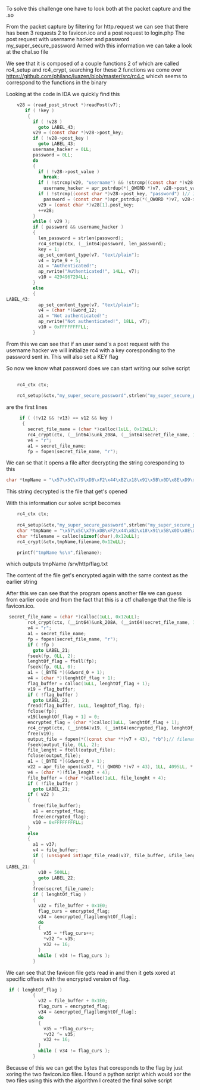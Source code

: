 To solve this challenge one have to look both at the packet capture and the .so 

From the packet capture by filtering for http.request we can see that there has been 3 requests 2 to favicon.ico 
and a post request to login.php
The post request with username hacker and password 	my_super_secure_password
Armed with this information we can take a look at the chal.so file 

We see that it is composed of a couple functions 2 of which are called rc4_setup and rc4_crypt, searching for these 2 functions we come over https://github.com/philanc/luazen/blob/master/src/rc4.c whicxh seems to correspond to the functions in the binary


Looking at the code in IDA we quickly find this 
```c 
	v28 = (read_post_struct *)readPost(v7);
       if ( !key )
        {
          if ( !v28 )
            goto LABEL_43;
          v29 = (const char *)v28->post_key;
          if ( !v28->post_key )
            goto LABEL_43;
          username_hacker = 0LL;
          password = 0LL;
          do
          {
            if ( !v28->post_value )
              break;
            if ( !strcmp(v29, "username") && !strcmp((const char *)v28->post_value, "hacker") ) // Is the key username and password hacker?
              username_hacker = apr_pstrdup(*(_QWORD *)v7, v28->post_value);
            if ( !strcmp((const char *)v28->post_key, "password") )// If the key is  password
              password = (const char *)apr_pstrdup(*(_QWORD *)v7, v28->post_value);
            v29 = (const char *)v28[1].post_key;
            ++v28;
          }
          while ( v29 );
          if ( password && username_hacker )
          {
            len_password = strlen(password);
            rc4_setup(ctx, (__int64)password, len_password);
            key = 1;
            ap_set_content_type(v7, "text/plain");
            v4 = byte_9 + 5;
            a1 = "Authenticated!";
            ap_rwrite("Authenticated!", 14LL, v7);
            v10 = 4294967294LL;
          }
          else
          {
LABEL_43:
            ap_set_content_type(v7, "text/plain");
            v4 = (char *)&word_12;
            a1 = "Not authenticated!";
            ap_rwrite("Not authenticated!", 18LL, v7);
            v10 = 0xFFFFFFFFLL;
          }
```
From this we can see that if an user send's a post request with the username hacker we will initialize rc4 with a key coresponding to the password sent in.
This will also set a KEY flag 

So now we know what password does we can start writing our solve script

```c
	
	rc4_ctx ctx;
	
	rc4_setup(&ctx,"my_super_secure_password",strlen("my_super_secure_password"));
```
are the first lines 

```c
     if ( (!v12 && !v13) == v12 && key )
      {
        secret_file_name = (char *)calloc(1uLL, 0x12uLL);
        rc4_crypt(ctx, (__int64)&unk_208A, (__int64)secret_file_name, 18);
        v4 = "r";
        a1 = secret_file_name;
        fp = fopen(secret_file_name, "r");
```
We can se that it opens a file after decrypting the string coresponding to this
```c
char *tmpName = "\x57\x5C\x79\xDB\xF2\x44\xB2\x18\x91\x5B\x0D\x8E\xD9\xCF\x56\x06\x53\x9E\x00\x72\x62\x00";
```
This string decrypted is the file that get's opened 

With this information our solve script becomes
```c
	rc4_ctx ctx;
	
	rc4_setup(&ctx,"my_super_secure_password",strlen("my_super_secure_password"));
    char *tmpName = "\x57\x5C\x79\xDB\xF2\x44\xB2\x18\x91\x5B\x0D\x8E\xD9\xCF\x56\x06\x53\x9E\x00\x72\x62\x00";
    char *filename = calloc(sizeof(char),0x12uLL);
    rc4_crypt(&ctx,tmpName,filename,0x12uLL);

    printf("tmpName %s\n",filename);
```
which outputs tmpName /srv/http/flag.txt

The content of the file get's encrypted again with the same context as the earlier string 



After this we can see that the program opens another file we can guess from earlier code  and from the fact that this is a ctf challenge that the file is favicon.ico.

```c
 secret_file_name = (char *)calloc(1uLL, 0x12uLL);
        rc4_crypt(ctx, (__int64)&unk_208A, (__int64)secret_file_name, 18);
        v4 = "r";
        a1 = secret_file_name;
        fp = fopen(secret_file_name, "r");
        if ( !fp )
          goto LABEL_21;
        fseek(fp, 0LL, 2);
        lenghtOf_flag = ftell(fp);
        fseek(fp, 0LL, 0);
        a1 = (_BYTE *)(&dword_0 + 1);
        v4 = (char *)(lenghtOf_flag + 1);
        flag_buffer = calloc(1uLL, lenghtOf_flag + 1);
        v19 = flag_buffer;
        if ( !flag_buffer )
          goto LABEL_21;
        fread(flag_buffer, 1uLL, lenghtOf_flag, fp);
        fclose(fp);
        v19[lenghtOf_flag + 1] = 0;
        encrypted_flag = (char *)calloc(1uLL, lenghtOf_flag + 1);
        rc4_crypt(ctx, (__int64)v19, (__int64)encrypted_flag, lenghtOf_flag);
        free(v19);
        output_file = fopen(*((const char **)v7 + 43), "rb");// filename acording to filename struct
        fseek(output_file, 0LL, 2);
        file_lenght = ftell(output_file);
        fclose(output_file);
        a1 = (_BYTE *)(&dword_0 + 1);
        v22 = apr_file_open(&v37, *((_QWORD *)v7 + 43), 1LL, 4095LL, *(_QWORD *)v7);
        v4 = (char *)(file_lenght + 4);
        file_buffer = (char *)calloc(1uLL, file_lenght + 4);
        if ( !file_buffer )
          goto LABEL_21;
        if ( v22 )
        {
          free(file_buffer);
          a1 = encrypted_flag;
          free(encrypted_flag);
          v10 = 0xFFFFFFFFLL;
        }
        else
        {
          a1 = v37;
          v4 = file_buffer;
          if ( (unsigned int)apr_file_read(v37, file_buffer, &file_lenght) )
          {
LABEL_21:
            v10 = 500LL;
            goto LABEL_22;
          }
          free(secret_file_name);
          if ( lenghtOf_flag )
          {
            v32 = file_buffer + 0x1E0;
            flag_curs = encrypted_flag;
            v34 = &encrypted_flag[lenghtOf_flag];
            do
            {
              v35 = *flag_curs++;
              *v32 ^= v35;
              v32 += 16;
            }
            while ( v34 != flag_curs );
          }
```

We can see that the favicon file gets read in and then it gets xored at specific offsets with the encrypted version of flag. 

```c
 if ( lenghtOf_flag )
          {
            v32 = file_buffer + 0x1E0;
            flag_curs = encrypted_flag;
            v34 = &encrypted_flag[lenghtOf_flag];
            do
            {
              v35 = *flag_curs++;
              *v32 ^= v35;
              v32 += 16;
            }
            while ( v34 != flag_curs );
          }
```

Because of this we can get the bytes that coresponds to the flag by just xoring the two favicon.ico files. I found a python script which would xor the two files using this with the algorithm I created the final solve script 
